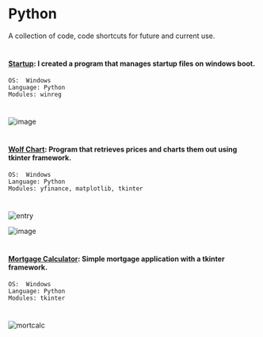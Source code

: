 # Python
A collection of code, code shortcuts for future and current use. 
#

#### [Startup](https://github.com/guzmanwolfrank/Python/tree/main/Startup): I created a program that manages startup files on windows boot. 

    OS:  Windows  
    Language: Python 
    Modules: winreg 
#
![image](https://github.com/guzmanwolfrank/Python/assets/29739578/94b18cc8-2816-492a-88d6-592c15f7c94f)
#


#### [Wolf Chart](https://github.com/guzmanwolfrank/Python/tree/main/Wolf%20Chart): Program that retrieves prices and charts them out using tkinter framework.  

    OS:  Windows  
    Language: Python 
    Modules: yfinance, matplotlib, tkinter 
#
![entry](https://github.com/guzmanwolfrank/Python/assets/29739578/a7b58c08-ff5e-46f5-850e-d22aae243f9d)


![image](https://github.com/guzmanwolfrank/Python/assets/29739578/c78778a3-7402-492a-bbeb-5ecfc18d5038)



#

#### [Mortgage Calculator](https://github.com/guzmanwolfrank/Python/tree/main/MortgageCalculator): Simple mortgage application with a tkinter framework. 

    OS:  Windows  
    Language: Python 
    Modules: tkinter 
#

![mortcalc](https://github.com/guzmanwolfrank/Python/assets/29739578/e6b2fb45-b28f-472a-97a8-dd1506f245fd)
